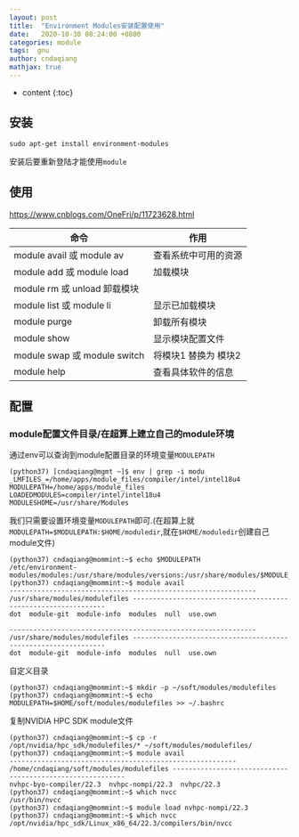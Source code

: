 ```yaml
---
layout: post
title:  "Environment Modules安装配置使用"
date:   2020-10-30 08:24:00 +0800
categories: module
tags:  gnu 
author: cndaqiang
mathjax: true
---
```

* content
{:toc}






## 安装
```
sudo apt-get install environment-modules
```
安装后要重新登陆才能使用`module`


## 使用
https://www.cnblogs.com/OneFri/p/11723628.html


|命令|作用|
|-|-|
|module avail 或 module av	|查看系统中可用的资源|
|module add 或 module load	|加载模块|
|module rm 或 unload	卸载模块|
|module list 或 module li	|显示已加载模块|
|module purge	|卸载所有模块|
|module show	|显示模块配置文件|
|module swap 或 module switch |	将模块1 替换为 模块2|
|module help	|查看具体软件的信息|

## 配置
### module配置文件目录/在超算上建立自己的module环境
通过env可以查询到module配置目录的环境变量`MODULEPATH`
```
(python37) [cndaqiang@mgmt ~]$ env | grep -i modu
_LMFILES_=/home/apps/module_files/compiler/intel/intel18u4
MODULEPATH=/home/apps/module_files
LOADEDMODULES=compiler/intel/intel18u4
MODULESHOME=/usr/share/Modules
```
我们只需要设置环境变量`MODULEPATH`即可.(在超算上就`MODULEPATH=$MODULEPATH:$HOME/moduledir`,就在`$HOME/moduledir`创建自己module文件)
```
(python37) cndaqiang@mommint:~$ echo $MODULEPATH
/etc/environment-modules/modules:/usr/share/modules/versions:/usr/share/modules/$MODULE_VERSION/modulefiles:/usr/share/modules/modulefiles
(python37) cndaqiang@mommint:~$ module avail
-------------------------------------------------------------- /usr/share/modules/modulefiles ---------------------------------------------------------------
dot  module-git  module-info  modules  null  use.own

-------------------------------------------------------------- /usr/share/modules/modulefiles ---------------------------------------------------------------
dot  module-git  module-info  modules  null  use.own
```
自定义目录
```
(python37) cndaqiang@mommint:~$ mkdir -p ~/soft/modules/modulefiles
(python37) cndaqiang@mommint:~$ echo MODULEPATH=$HOME/soft/modules/modulefiles >> ~/.bashrc
```

复制NVIDIA HPC SDK module文件
```
(python37) cndaqiang@mommint:~$ cp -r /opt/nvidia/hpc_sdk/modulefiles/* ~/soft/modules/modulefiles/
(python37) cndaqiang@mommint:~$ module avail
--------------------------------------------------------- /home/cndaqiang/soft/modules/modulefiles ----------------------------------------------------------
nvhpc-byo-compiler/22.3  nvhpc-nompi/22.3  nvhpc/22.3
(python37) cndaqiang@mommint:~$ which nvcc
/usr/bin/nvcc
(python37) cndaqiang@mommint:~$ module load nvhpc-nompi/22.3
(python37) cndaqiang@mommint:~$ which nvcc
/opt/nvidia/hpc_sdk/Linux_x86_64/22.3/compilers/bin/nvcc
```